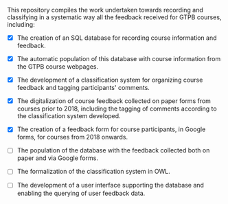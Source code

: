 This repository compiles the work undertaken towards recording and classifying in a systematic way all the feedback received for GTPB courses, including:
- [x] The creation of an SQL database for recording course information and feedback.
- [x] The automatic population of this database with course information from the GTPB course webpages.
- [x] The development of a classification system for organizing course feedback and tagging participants' comments.
- [x] The digitalization of course feedback collected on paper forms from courses prior to 2018, including the tagging of comments according to the classification system developed.
- [x] The creation of a feedback form for course participants, in Google forms, for courses from 2018 onwards.
- [ ] The population of the database with the feedback collected both on paper and via Google forms.
- [ ] The formalization of the classification system in OWL.
- [ ] The development of a user interface supporting the database and enabling the querying of user feedback data.

